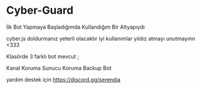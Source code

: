 # Cyber-Guard
İlk Bot Yapmaya Başladığımda Kullandığım Bir Altyapıydı

cyber.js doldurmanız yeterli olacaktır iyi kullanımlar yıldız atmayı unutmayınn <333


Klasörde 3 farklı bot mevcut ;

Kanal Koruma
Sunucu Koruma
Backup Bot


yardım destek için https://discord.gg/serendia
